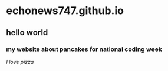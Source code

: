 # echonews747.github.io
## hello world
### my website about pancakes for national coding week

*I love pizza*


